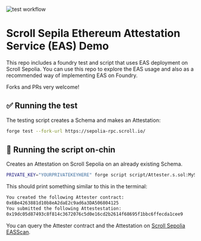 ![test workflow](https://github.com/Turupawn/ScrollEASDemo/actions/workflows/test.yml/badge.svg)

# Scroll Sepila Ethereum Attestation Service (EAS) Demo

This repo includes a foundry test and script that uses EAS deployment on Scroll Sepolia. You can use this repo to explore the EAS usage and also as a recommended way of implementing EAS on Foundry.

Forks and PRs very welcome!

## ✅ Running the test

The testing script creates a Schema and makes an Attestation:

```bash
forge test --fork-url https://sepolia-rpc.scroll.io/
```

## 🚀 Running the script on-chin

Creates an Attestation on Scroll Sepolia on an already existing Schema.

```bash
PRIVATE_KEY="YOURPRIVATEKEYHERE" forge script script/Attester.s.sol:MyScript --fork-url https://sepolia-rpc.scroll.io/ --broadcast --legacy
```

This should print something similar to this in the terminal:

```bash
You created the following Attester contract:
0x6Be4263881d10b8eA2daE2c9ad6a3DA506804125
You submitted the following Attestestation:
0x19dc05d87493c8f814c3672076c5d0e16cd2b2614f68695f1bbc6ffecda1cee9
```

You can query the Attester contract and the Attestation on [Scroll Sepolia EASScan](https://scroll-sepolia.easscan.org/).
